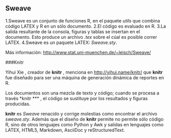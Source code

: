 ## Sweave

1.Sweave es un conjunto de funciones R, en el paquete *utils* que combina 
código LATEX y R en un sólo documento.
2.El código es evaluado en R.
3.La salida resultante de la consola, figuras y tablas se insertan en el
documento. Esto produce un archivo *.tex* sobre el cúal es posible correr LATEX.
4.Sweave es un paquete LATEX:  *Sweave.sty*.

Más información: http://www.stat.uni-muenchen.de/~leisch/Sweave/


###Knitr

Yihui Xie , creador de **knitr** , menciona en http://yihui.name/knitr/
que **knitr** fue diseñado para ser una máquina de generación dinámica
de reportes en R.

Los  documentos son una mezcla de texto y código; cuando se procesa
a través **knitr* *** , el código se sustituye por los resultados y  figuras
producidas.

**knitr** es *Sweave* renacido y corrige molestias  como encontrar el archivo
*sweave.sty*. Además que el diseño de **knitr** permite no permite sólo 
código R, sino de otros lenguajes como Python y Awk y salidas en
lenguajes como LATEX, HTML5, Markdown, AsciiDoc y reStructuredText.

